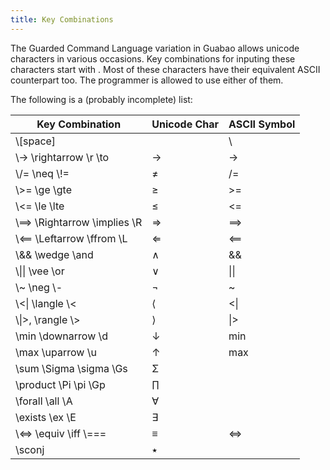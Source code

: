 ```yaml
---
title: Key Combinations
---
```


The Guarded Command Language variation in Guabao allows unicode characters in various occasions. Key combinations for inputing these characters start with \.
Most of these characters have their equivalent ASCII counterpart too. The programmer is allowed to use either of them.

The following is a (probably incomplete) list:

| Key Combination | Unicode Char | ASCII Symbol |
|------------------|--------------|-----|
| \\[space]        |              | \   |
| \\-> \\rightarrow \\r \\to| → | -> |
| \\/= \\neq \\!=   | ≠ | /= |
| \\>= \\ge \\gte | ≥ | >= |
| \\<= \\le \\lte | ≤ | <= |
| \\==> \\Rightarrow \\implies \\R | ⇒ | ==> |
| \\<== \\Leftarrow \\ffrom \\L | ⇐ | <== |
| \\&& \\wedge \\and | ∧ | && |
| \\\|\| \\vee \\or | ∨ | \|\| |
| \\~ \\neg \\- | ¬ | ~ |
| \\<\| \\langle \\< | ⟨ | <\| |
| \\\|>, \\rangle \\> | ⟩ | \|> |
| \\min \\downarrow \\d | ↓ | min |
| \\max \\uparrow \\u | ↑ | max |
| \\sum \\Sigma \\sigma \\Gs | Σ | |
| \\product \\Pi \\pi \\Gp | ∏ | |
| \\forall \\all \\A | ∀ | |
| \\exists \\ex \\E | ∃ | |
| \\<=> \\equiv \\iff \\=== | ≡ | <=> |
| \\sconj | ٭ | |
